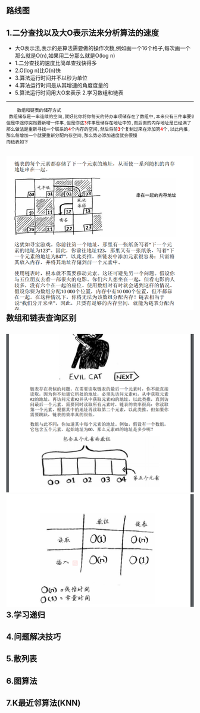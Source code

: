 路线图
---
1.二分查找以及大O表示法来分析算法的速度
-----------------------
- 大O表示法,表示的是算法需要做的操作次数,例如画一个16个格子,每次画一个那么就是O(n),如果用二分那么就是O(log n)
- 1.二分查找的速度比简单查找快得多
- 2.O(log n)比O(n)快
- 3.算法运行时间并不以秒为单位
- 4.算法运行时间是从其增速的角度度量的
- 5.算法运行时间用大O来表示
2.学习数组和链表
-----------

```java
    数组和链表的储存方式
 数组储存是一串连续的空间,就好比你将你每天的待办事项储存在了数组中,本来只有三件事要做
但是中途你突然要新增一件事,但是你这3件事是储存在地址中的,而后面的内存地址是已经满了
那么做法是重新寻找一个联系的4个内存的空间,然后将前3个复制过来在添加第4个,以此内推,
那么每增加一个就要重新分配内存空间,那么势必添加速度就会很慢
而链表如下
```

![](2.27_01.png)
数组和链表查询区别
---------
![](2.27_02.png)
![](2.27_03.png)
3.学习递归
--------
4.问题解决技巧
----------
5.散列表
-------
6.图算法
-----
7.K最近邻算法(KNN)
---------------
